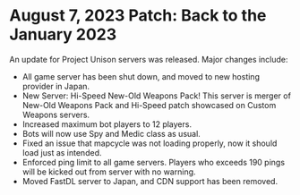 # August 7, 2023 Patch: Back to the January 2023
An update for Project Unison servers was released. Major changes include:

* All game server has been shut down, and moved to new hosting provider in Japan.
* New Server: Hi-Speed New-Old Weapons Pack! This server is merger of New-Old Weapons Pack and Hi-Speed patch showcased on Custom Weapons servers.
* Increased maximum bot players to 12 players. 
* Bots will now use Spy and Medic class as usual.
* Fixed an issue that mapcycle was not loading properly, now it should load just as intended.
* Enforced ping limit to all game servers. Players who exceeds 190 pings will be kicked out from server with no warning.
* Moved FastDL server to Japan, and CDN support has been removed.
